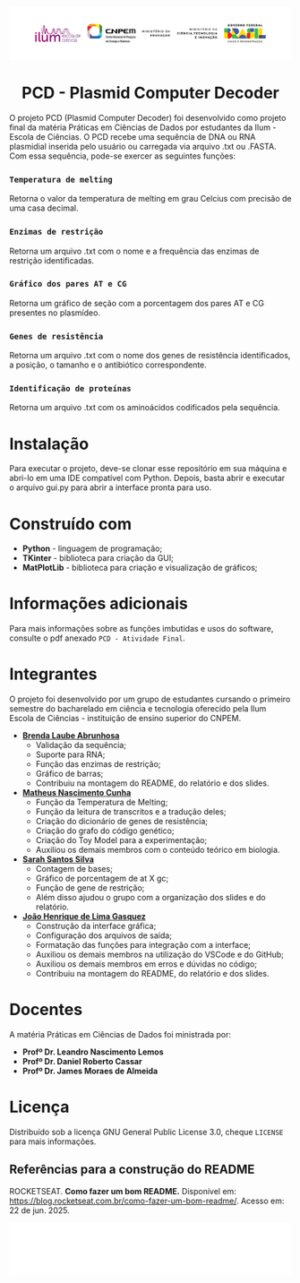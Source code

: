 ![ILUM, CNPEM, MINISTÉRIO DA EDUCAÇÃO](https://github.com/ComicDeath/Projeto-Final-PCD/blob/main/assets/ilum_colorida.png)

<h1 align="center"> PCD - Plasmid Computer Decoder </h1>

O projeto PCD (Plasmid Computer Decoder) foi desenvolvido como projeto final da matéria Práticas em Ciências de Dados por estudantes da Ilum - Escola de Ciências. O PCD recebe uma sequência de DNA ou RNA plasmidial inserida pelo usuário ou carregada via arquivo .txt ou .FASTA. Com essa sequência, pode-se exercer as seguintes funções:
### `Temperatura de melting`
Retorna o valor da temperatura de melting em grau Celcius com precisão de uma casa decimal. 
### `Enzimas de restrição`
Retorna um arquivo .txt com o nome e a frequência das enzimas de restrição identificadas.
### `Gráfico dos pares AT e CG`
Retorna um gráfico de seção com a porcentagem dos pares AT e CG presentes no plasmídeo.
### `Genes de resistência`
Retorna um arquivo .txt com o nome dos genes de resistência identificados, a posição, o tamanho e o antibiótico correspondente.
### `Identificação de proteínas`
Retorna um arquivo .txt com os aminoácidos codificados pela sequência.

# Instalação
Para executar o projeto, deve-se clonar esse repositório em sua máquina e abri-lo em uma IDE compatível com Python. Depois, basta abrir e executar o arquivo gui.py para abrir a interface pronta para uso.

# Construído com
- **Python** - linguagem de programação;
- **TKinter** - biblioteca para criação da GUI;
- **MatPlotLib** - biblioteca para criação e visualização de gráficos;

# Informações adicionais
Para mais informações sobre as funções imbutidas e usos do software, consulte o pdf anexado `PCD - Atividade Final`.

# Integrantes
O projeto foi desenvolvido por um grupo de estudantes cursando o primeiro semestre do bacharelado em ciência e tecnologia oferecido pela Ilum Escola de Ciências - instituição de ensino superior do CNPEM.
- [**Brenda Laube Abrunhosa**](https://github.com/blabrunhosa)
  * Validação da sequência;
  * Suporte para RNA;
  * Função das enzimas de restrição;
  * Gráfico de barras;
  * Contribuiu na montagem do README, do relatório e dos slides.
- [**Matheus Nascimento Cunha**](https://github.com/mncunha)
  * Função da Temperatura de Melting;
  * Função da leitura de transcritos e a tradução deles;
  * Criação do dicionário de genes de resistência;
  * Criação do grafo do código genético;
  * Criação do Toy Model para a experimentação;
  * Auxiliou os demais membros com o conteúdo teórico em biologia.
- [**Sarah Santos Silva**](https://github.com/SarahSantosSilva)
  * Contagem de bases;
  * Gráfico de porcentagem de at X gc;
  * Função de gene de restrição;
  * Além disso ajudou o grupo com a organização dos slides e do relatório.
- [**João Henrique de Lima Gasquez**](https://github.com/ComicDeath)
  * Construção da interface gráfica;
  * Configuração dos arquivos de saída;
  * Formatação das funções para integração com a interface;
  * Auxiliou os demais membros na utilização do VSCode e do GitHub;
  * Auxiliou os demais membros em erros e dúvidas no código;
  * Contribuiu na montagem do README, do relatório e dos slides.
  
# Docentes
A matéria Práticas em Ciências de Dados foi ministrada por:
- **Profº Dr. Leandro Nascimento Lemos**
- **Profº Dr. Daniel Roberto Cassar**
- **Profº Dr. James Moraes de Almeida**

# Licença
Distribuído sob a licença GNU General Public License 3.0, cheque `LICENSE` para mais informações.

## Referências para a construção do README
 ROCKETSEAT. **Como fazer um bom README.** Disponível em: https://blog.rocketseat.com.br/como-fazer-um-bom-readme/. Acesso em: 22 de jun. 2025.

![ILUM, CNPEM, MINISTÉRIO DA EDUCAÇÃO](https://github.com/ComicDeath/Projeto-Final-PCD/blob/main/assets/ilum.png)
